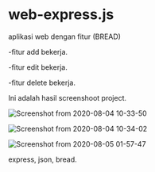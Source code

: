 # web-express.js
aplikasi web dengan fitur (BREAD)

-fitur add bekerja.

-fitur edit bekerja.

-fitur delete bekerja.

Ini adalah hasil screenshoot project.

![Screenshot from 2020-08-04 10-33-50](https://user-images.githubusercontent.com/58900473/89250812-c1260700-d63f-11ea-9d2e-562d47a521b7.png)

![Screenshot from 2020-08-04 10-34-02](https://user-images.githubusercontent.com/58900473/89250956-195d0900-d640-11ea-906c-9180d6081578.png)

![Screenshot from 2020-08-05 01-57-47](https://user-images.githubusercontent.com/58900473/89333581-5fa57d00-d6bf-11ea-9dd6-cc4b4607e449.png)

express, json, bread.
